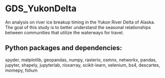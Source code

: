 # GDS_YukonDelta

An analysis on river ice breakup timing in the Yukon River Delta of Alaska. The goal of this study is to better understand the seasonal relationships between communities that utilize the waterways for travel. 


## Python packages and dependencies: 
spyder, matplotlib, geopandas, numpy, rasterio, osmnx, networkx, pandas, jupyter, shapely, jupyterlab, rioxarray, scikit-learn, selenium, bs4, descartes, momepy, folium
